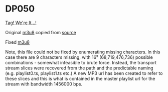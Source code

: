 # DP050

[Tag! We're It...!][1]

Original [m3u8][2] copied from [source][3]

Fixed [m3u8][4]

Note, this file could not be fixed by enumerating missing characters. In this case there are 9 characters missing,
with 16⁹ (68,719,476,736) possible combinations - somewhat infeasible to brute force.
Instead, the transport stream slices were recovered from the path and the predictable naming (e.g. playlist0.ts, playlist1.ts etc.)
A new MP3 url has been created to refer to these slices and this is what is contained in the master playlist url for the stream
with bandwidth 1456000 bps.

  [1]: https://bulbapedia.bulbagarden.net/wiki/DP050
  [2]: https://raw.githubusercontent.com/pkmntv/episodes/master/DP050/1048---tag-were-it-549161d458240cde0df24a4a798b9f6540963e39.m3u8
  [3]: https://s2.content.video.llnw.net/smedia/4953336d7f544f678a12270b176ea386/zk/PKrX_lfJNB7lnZhrvI2J70Zpn0Y1IelDOGAzlGm00/1048---tag-were-it-549161d458240cde0df24a4a798b9f6540963e39.m3u8
  [4]: https://raw.githubusercontent.com/pkmntv/episodes/master/DP050/1048---tag-were-it-549161d458240cde0df24a4a798b9f6540963e39-fixed.m3u8